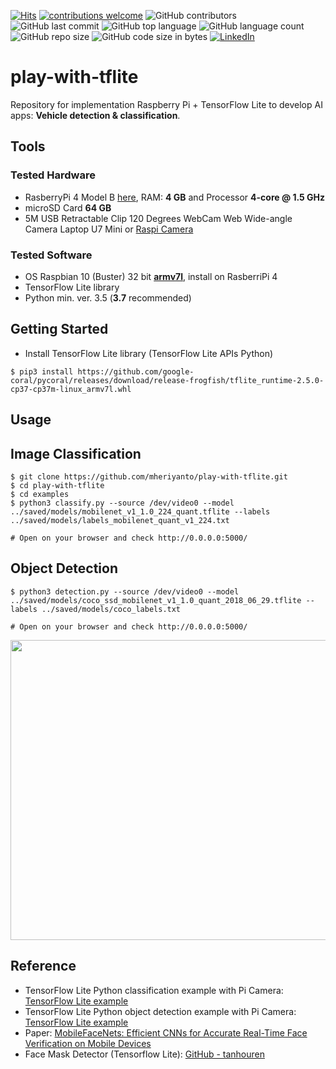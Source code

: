 [![Hits](https://hits.seeyoufarm.com/api/count/incr/badge.svg?url=https%3A%2F%2Fgithub.com%2Fmheriyanto%2Fplay-with-tflite&count_bg=%2379C83D&title_bg=%23555555&icon=&icon_color=%23E7E7E7&title=hits&edge_flat=false)](https://hits.seeyoufarm.com)
[![contributions welcome](https://img.shields.io/badge/contributions-welcome-brightgreen.svg?style=flat)](https://github.com/mheriyanto/play-with-coral/issues)
![GitHub contributors](https://img.shields.io/github/contributors/mheriyanto/play-with-coral)
![GitHub last commit](https://img.shields.io/github/last-commit/mheriyanto/play-with-coral)
![GitHub top language](https://img.shields.io/github/languages/top/mheriyanto/play-with-coral)
![GitHub language count](https://img.shields.io/github/languages/count/mheriyanto/play-with-coral)
![GitHub repo size](https://img.shields.io/github/repo-size/mheriyanto/play-with-coral)
![GitHub code size in bytes](https://img.shields.io/github/languages/code-size/mheriyanto/play-with-coral)
[![LinkedIn](https://img.shields.io/badge/-LinkedIn-black.svg?style=flat&logo=linkedin&colorB=555)](https://id.linkedin.com/in/mheriyanto)

# play-with-tflite
Repository for implementation Raspberry Pi + TensorFlow Lite to develop AI apps: **Vehicle detection & classification**.

## Tools
### Tested Hardware
+ RasberryPi 4 Model B [here](https://www.raspberrypi.org/products/raspberry-pi-4-model-b/), RAM: **4 GB** and Processor **4-core @ 1.5 GHz** 
+ microSD Card **64 GB**
+ 5M USB Retractable Clip 120 Degrees WebCam Web Wide-angle Camera Laptop U7 Mini or [Raspi Camera](https://www.raspberrypi.org/documentation/hardware/camera/)

###  Tested Software
+ OS Raspbian 10 (Buster) 32 bit [**armv7l**](https://downloads.raspberrypi.org/raspios_armhf/images/raspios_armhf-2020-12-04/2020-12-02-raspios-buster-armhf.zip), install on RasberriPi 4
+ TensorFlow Lite library
+ Python min. ver. 3.5 (**3.7** recommended)

## Getting Started

+ Install TensorFlow Lite library (TensorFlow Lite APIs Python)

```console
$ pip3 install https://github.com/google-coral/pycoral/releases/download/release-frogfish/tflite_runtime-2.5.0-cp37-cp37m-linux_armv7l.whl
```

## Usage

## Image Classification
```console
$ git clone https://github.com/mheriyanto/play-with-tflite.git
$ cd play-with-tflite
$ cd examples
$ python3 classify.py --source /dev/video0 --model ../saved/models/mobilenet_v1_1.0_224_quant.tflite --labels ../saved/models/labels_mobilenet_quant_v1_224.txt

# Open on your browser and check http://0.0.0.0:5000/
```

## Object Detection
```console
$ python3 detection.py --source /dev/video0 --model ../saved/models/coco_ssd_mobilenet_v1_1.0_quant_2018_06_29.tflite --labels ../saved/models/coco_labels.txt

# Open on your browser and check http://0.0.0.0:5000/
```

<img src="https://github.com/mheriyanto/play-with-tflite/blob/main/docs/output.gif" width="640px" height="480px">

## Reference
+ TensorFlow Lite Python classification example with Pi Camera: [TensorFlow Lite example](https://github.com/tensorflow/examples/tree/master/lite/examples/image_classification/raspberry_pi)
+ TensorFlow Lite Python object detection example with Pi Camera: [TensorFlow Lite example](https://github.com/tensorflow/examples/tree/master/lite/examples/object_detection/raspberry_pi)
+ Paper: [MobileFaceNets: Efficient CNNs for Accurate Real-Time Face Verification on Mobile Devices](https://arxiv.org/abs/1804.07573)
+ Face Mask Detector (Tensorflow Lite): [GitHub - tanhouren](https://github.com/tanhouren/Face_mask_detector)
